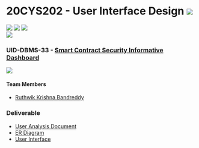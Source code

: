 # 20CYS202 - User Interface Design ![](https://img.shields.io/badge/-Completed-darkgreen)
![](https://img.shields.io/badge/Batch-21CYS-lightgreen) ![](https://img.shields.io/badge/UG-blue) ![](https://img.shields.io/badge/Subject-UID-blue) <br/>
![](https://img.shields.io/badge/Category-BRIG-purple)

### UID-DBMS-33 - [Smart Contract Security Informative Dashboard](https://ruthwik2610.github.io/20CYS202-UID/Mini-Project)
![](https://img.shields.io/badge/Template-Partial-silver)

#### Team Members
- [Ruthwik Krishna Bandreddy]()

### Deliverable 
- [User Analysis Document](UID-DBMS-33_UAD.pdf)
- [ER Diagram](UID-DBMS-33_ER_Diagram.png)
- [User Interface](UI/)


